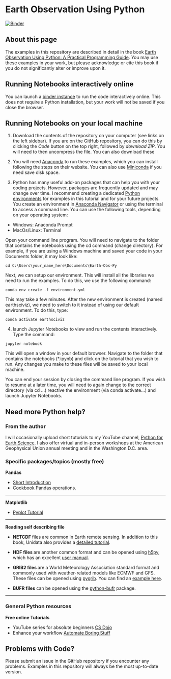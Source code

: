 # Earth Observation Using Python
[![Binder](https://mybinder.org/badge_logo.svg)](https://mybinder.org/v2/gh/resmaili/Earth-Obs-Py/HEAD)

## About this page
The examples in this repository are described in detail in the book [Earth Observation Using Python: A Practical Programming Guide](https://www.wiley.com/en-us/Earth+Observation+using+Python%3A+A+Practical+Programming+Guide-p-9781119606888). You may use these examples in your work, but please acknowledge or cite this book if you do not significantly alter or improve upon it.

## Running Notebooks interactively online
You can launch a [binder instance](https://mybinder.org/v2/gh/resmaili/Earth-Obs-Py/HEAD) to run the code interactively online. This does not require a Python installation, but your work will not be saved if you close the browser.

## Running Notebooks on your local machine
1. Download the contents of the repository on your computer (see links on the left sidebar). If you are on the GitHub repository, you can do this by clicking the *Code* button on the top right, followed by *download ZIP*. You will need to then uncompress the file. You can also download these

2. You will need [Anaconda](https://www.anaconda.com/) to run these examples, which you can install following the steps on their website. You can also use [Miniconda](https://docs.conda.io/en/latest/miniconda.html) if you need save disk space.

3. Python has many useful add-on packages that can help you with your coding projects. However, packages are frequently updated and may change over time. I recommend creating a dedicated [Python environments](https://conda.io/projects/conda/en/latest/user-guide/tasks/manage-environments.html) for examples in this tutorial and for your future projects. You create an environment in [Anaconda Navigator](https://docs.anaconda.com/anaconda/navigator/) or using the terminal to access a command line. You can use the following tools, depending on your operating system:
* Windows: Anaconda Prompt
* MacOs/Linux: Terminal

Open your command line program. You will need to navigate to the folder that contains the notebooks using the cd command (change directory). For example, if you are using a Windows machine and saved your code in your Documents folder, it may look like:

```
cd C:\Users\your_name_here\Documents\Earth-Obs-Py
```

Next, we can setup our environment. This will install all the libraries we need to run the examples. To do this, we use the following command:

```
conda env create -f environment.yml
```
This may take a few minutes. After the new environment is created (named earthsciviz), we need to switch to it instead of using our default environment. To do this, type:

```
conda activate earthsciviz
```

4. launch Jupyter Notebooks to view and run the contents interactively. Type the command:

```
jupyter notebook
```

This will open a window in your default browser. Navigate to the folder that contains the notebooks (*.ipynb) and click on the tutorial that you wish to run. Any changes you make to these files will be saved to your local machine.

You can end your session by closing the command line program. If you wish to resume at a later time, you will need to again change to the correct directory (via cd ...) reactive the environment (via conda activate...) and launch Jupyter Notebooks.

## Need more Python help?
### From the author
I will occasionally upload short tutorials to my YouTube channel, [Python for Earth Science](https://www.youtube.com/channel/UCGa4rhczYNTGBYIMxmR8nHg). I also offer virtual and in-person workshops at the American Geophysical Union annual meeting and in the Washington D.C. area.

### Specific packages/topics (mostly free)
<b> Pandas </b>
* [Short Introduction](https://pandas.pydata.org/pandas-docs/stable/getting_started/10min.html)
* [Cookbook](https://pandas.pydata.org/pandas-docs/stable/user_guide/cookbook.html#cookbook) Pandas operations.

---
<b> Matplotlib </b>
* [Pyplot Tutorial](https://matplotlib.org/3.1.1/tutorials/introductory/pyplot.html)

---
<b> Reading self describing file </b>
* <b> NETCDF </b> files are common in Earth remote sensing. In addition to this book, Unidata also provides a [detailed tutorial](https://unidata.github.io/netcdf4-python/netCDF4/index.html).
* <b> HDF files </b> are another common format and can be opened using [h5py](https://www.h5py.org/), which has an excellent [user manual](http://docs.h5py.org/en/stable/).
* <b> GRIB2 files </b> are a World Meteorology Association standard format and commonly used with weather-related models like ECMWF and GFS. These files can be opened using [pygrib](https://github.com/jswhit/pygrib). You can find an [example here](https://jswhit.github.io/pygrib/docs/).

* <b>BUFR files</b> can be opened using the [python-bufr](https://github.com/pytroll/python-bufr) package.
---    

### General Python resources   

<b> Free online Tutorials</b>
   * YouTube series for absolute beginners [CS Dojo](https://www.youtube.com/watch?v=Z1Yd7upQsXY&list=PLBZBJbE_rGRWeh5mIBhD-hhDwSEDxogDg)
   * Enhance your workflow [Automate Boring Stuff](https://automatetheboringstuff.com/)

## Problems with Code?
Please submit an issue in the GitHub repository if you encounter any problems. Examples in this repository will always be the most up-to-date version.
